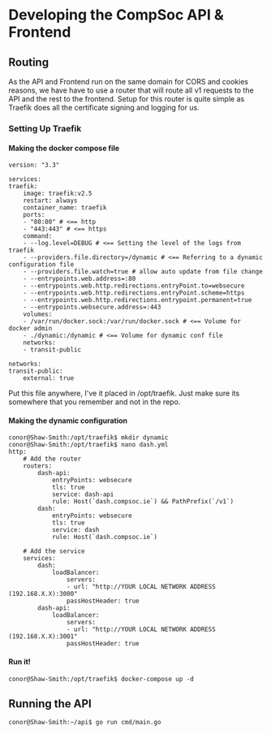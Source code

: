 # Developing the CompSoc API & Frontend

## Routing
As the API and Frontend run on the same domain for CORS and cookies reasons, we have have to use a router that will route all v1 requests to the API and the rest to the frontend. Setup for this router is quite simple as Traefik does all the certificate signing and logging for us.

### Setting Up Traefik

#### Making the docker compose file

    version: "3.3"

    services:
    traefik:
        image: traefik:v2.5
        restart: always
        container_name: traefik
        ports:
        - "80:80" # <== http
        - "443:443" # <== https
        command:
        - --log.level=DEBUG # <== Setting the level of the logs from traefik
        - --providers.file.directory=/dynamic # <== Referring to a dynamic configuration file
        - --providers.file.watch=true # allow auto update from file change
        - --entrypoints.web.address=:80
        - --entrypoints.web.http.redirections.entryPoint.to=websecure
        - --entrypoints.web.http.redirections.entryPoint.scheme=https
        - --entrypoints.web.http.redirections.entrypoint.permanent=true
        - --entrypoints.websecure.address=:443
        volumes:
        - /var/run/docker.sock:/var/run/docker.sock # <== Volume for docker admin
        - ./dynamic:/dynamic # <== Volume for dynamic conf file
        networks:
        - transit-public

    networks:
    transit-public:
        external: true

Put this file anywhere, I've it placed in /opt/traefik. Just make sure its somewhere that you remember and not in the repo.

#### Making the dynamic configuration

    conor@Shaw-Smith:/opt/traefik$ mkdir dynamic
    conor@Shaw-Smith:/opt/traefik$ nano dash.yml
    http:
        # Add the router
        routers:
            dash-api:
                entryPoints: websecure
                tls: true
                service: dash-api
                rule: Host(`dash.compsoc.ie`) && PathPrefix(`/v1`)
            dash:
                entryPoints: websecure
                tls: true
                service: dash
                rule: Host(`dash.compsoc.ie`)

        # Add the service
        services:
            dash:
                loadBalancer:
                    servers:
                    - url: "http://YOUR LOCAL NETWORK ADDRESS (192.168.X.X):3000"
                    passHostHeader: true
            dash-api:
                loadBalancer:
                    servers:
                    - url: "http://YOUR LOCAL NETWORK ADDRESS (192.168.X.X):3001"
                    passHostHeader: true

#### Run it!

    conor@Shaw-Smith:/opt/traefik$ docker-compose up -d

## Running the API

    conor@Shaw-Smith:~/api$ go run cmd/main.go
